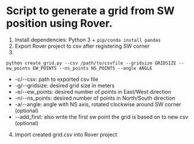 # Script to generate a grid from SW position using Rover.

1. Install dependencies: Python 3 + ``` pip/conda install pandas ```
2. Export Rover project to csv after registering SW corner
3.
```
python create_grid.py --csv /path/to/csvfile --gridsize GRIDSIZE --ew_points EW_POINTS --ns_points NS_POINTS --angle ANGLE
```

- -c/--csv: path to exported csv file
- -g/--gridsize: desired grid size in meters
- -e/--ew_points: desired number of points in East/West direction
- -n/--ns_points: desired number of points in North/South direction
- -a/--angle: angle with NS axis, rotated clockwise around SW corner (optional)
- --add_first: also write the first sw point the grid is based on to new csv (optional)

4. Import created grid.csv into Rover project
